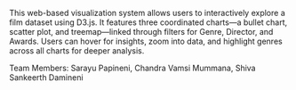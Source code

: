 This web-based visualization system allows users to interactively explore a film dataset using D3.js. It features three coordinated charts—a bullet chart, scatter plot, and treemap—linked through filters for Genre, Director, and Awards. Users can hover for insights, zoom into data, and highlight genres across all charts for deeper analysis.

Team Members:
Sarayu Papineni, Chandra Vamsi Mummana, Shiva Sankeerth Damineni
